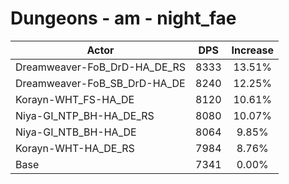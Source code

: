 # Dungeons - am - night_fae
| Actor | DPS | Increase |
|---|:---:|:---:|
|Dreamweaver-FoB_DrD-HA_DE_RS|8333|13.51%|
|Dreamweaver-FoB_SB_DrD-HA_DE|8240|12.25%|
|Korayn-WHT_FS-HA_DE|8120|10.61%|
|Niya-GI_NTP_BH-HA_DE_RS|8080|10.07%|
|Niya-GI_NTB_BH-HA_DE|8064|9.85%|
|Korayn-WHT-HA_DE_RS|7984|8.76%|
|Base|7341|0.00%|
